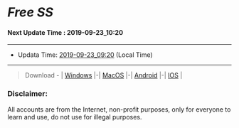 
# *Free SS*

#### Next Update Time : 2019-09-23_10:20

---
* Updata Time: [2019-09-23_09:20](https://github.com/Geek-007/free-SS/blob/master/2019-09-23_09:20_FreeSS.txt) (Local Time)
---

> Download - | [Windows](https://github.com/shadowsocks/shadowsocks-windows/releases) |-| [MacOS](https://github.com/shadowsocks/shadowsocks-iOS/releases) |-| [Android](https://github.com/shadowsocks/shadowsocks-android/releases) |-| [IOS](https://itunes.apple.com/us/) |

### Disclaimer:
All accounts are from the Internet, non-profit purposes, only for everyone to learn and use, do not use for illegal purposes.
<br>
